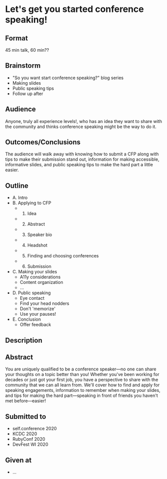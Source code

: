 # Let's get you started conference speaking!

## Format
45 min talk, 60 min??

## Brainstorm
- "So you want start conference speaking?" blog series
- Making slides
- Public speaking tips
- Follow up after


## Audience
Anyone, truly all experience levels!, who has an idea they want to share with the community and thinks conference speaking might be the way to do it.


## Outcomes/Conclusions
The audience will walk away with knowing how to submit a CFP along with tips to make their submission stand out, information for making accessible, informative slides, and public speaking tips to make the hard part a little easier. 


## Outline
- A. Intro
- B. Applying to CFP
    - 1. Idea
    - 2. Abstract
    - 3. Speaker bio
    - 4. Headshot
    - 5. Finding and choosing conferences
    - 6. Submission
- C. Making your slides
    - A11y considerations
    - Content organization
    - ...
- D. Public speaking
    - Eye contact
    - Find your head nodders
    - Don't 'memorize'
    - Use your pauses!
- E. Conclusion
    - Offer feedback

## Description


## Abstract
You are uniquely qualified to be a conference speaker—no one can share your thoughts on a topic better than you! Whether you've been working for decades or just got your first job, you have a perspective to share with the community that we can all learn from. We'll cover how to find and apply for speaking engagements, information to remember when making your slides, and tips for making the hard part—speaking in front of friends you haven't met before—easier! 

## Submitted to
- self.conference 2020
- KCDC 2020
- RubyConf 2020
- DevFest WI 2020


## Given at
- ...

